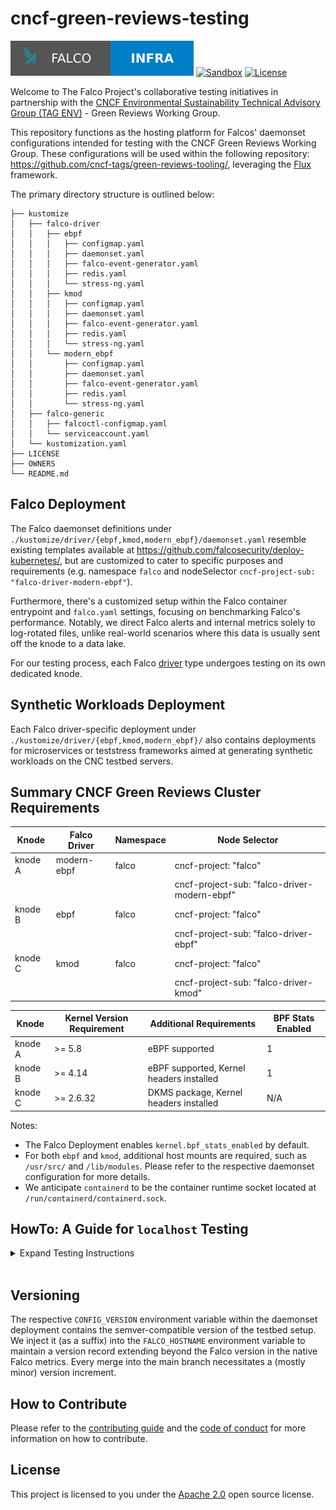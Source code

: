 # cncf-green-reviews-testing

[![Falco Infra Repository](https://github.com/falcosecurity/evolution/blob/main/repos/badges/falco-infra-blue.svg)](https://github.com/falcosecurity/evolution/blob/main/REPOSITORIES.md#infra-scope) [![Sandbox](https://img.shields.io/badge/status-sandbox-red?style=for-the-badge)](https://github.com/falcosecurity/evolution/blob/main/REPOSITORIES.md#sandbox) [![License](https://img.shields.io/github/license/falcosecurity/testing?style=for-the-badge)](./LICENSE)

Welcome to The Falco Project's collaborative testing initiatives in partnership with the [CNCF Environmental Sustainability Technical Advisory Group (TAG ENV)](https://github.com/cncf/tag-env-sustainability) - Green Reviews Working Group.

This repository functions as the hosting platform for Falcos' daemonset configurations intended for testing with the CNCF Green Reviews Working Group. These configurations will be used within the following repository: https://github.com/cncf-tags/green-reviews-tooling/, leveraging the [Flux](https://fluxcd.io/flux/) framework.


The primary directory structure is outlined below:

```
├── kustomize
│   ├── falco-driver
│   │   ├── ebpf
│   │   │   ├── configmap.yaml
│   │   │   ├── daemonset.yaml
│   │   │   ├── falco-event-generator.yaml
│   │   │   ├── redis.yaml
│   │   │   └── stress-ng.yaml
│   │   ├── kmod
│   │   │   ├── configmap.yaml
│   │   │   ├── daemonset.yaml
│   │   │   ├── falco-event-generator.yaml
│   │   │   ├── redis.yaml
│   │   │   └── stress-ng.yaml
│   │   └── modern_ebpf
│   │       ├── configmap.yaml
│   │       ├── daemonset.yaml
│   │       ├── falco-event-generator.yaml
│   │       ├── redis.yaml
│   │       └── stress-ng.yaml
│   ├── falco-generic
│   │   ├── falcoctl-configmap.yaml
│   │   └── serviceaccount.yaml
│   └── kustomization.yaml
├── LICENSE
├── OWNERS
└── README.md
```

## Falco Deployment

The Falco daemonset definitions under `./kustomize/driver/{ebpf,kmod,modern_ebpf}/daemonset.yaml` resemble existing templates available at https://github.com/falcosecurity/deploy-kubernetes/, but are customized to cater to specific purposes and requirements (e.g. namespace `falco` and nodeSelector `cncf-project-sub: "falco-driver-modern-ebpf"`).

Furthermore, there's a customized setup within the Falco container entrypoint and `falco.yaml` settings, focusing on benchmarking Falco's performance. Notably, we direct Falco alerts and internal metrics solely to log-rotated files, unlike real-world scenarios where this data is usually sent off the knode to a data lake.

For our testing process, each Falco [driver](https://github.com/falcosecurity/libs/tree/master/driver) type undergoes testing on its own dedicated knode.

## Synthetic Workloads Deployment

Each Falco driver-specific deployment under `./kustomize/driver/{ebpf,kmod,modern_ebpf}/` also contains deployments for microservices or teststress frameworks aimed at generating synthetic workloads on the CNC testbed servers.

## Summary CNCF Green Reviews Cluster Requirements

| Knode   | Falco Driver | Namespace | Node Selector                           |
|---------|--------------|-----------|----------------------------------------|
| knode A | modern-ebpf   | falco     | cncf-project: "falco"                  |
|         |              |           | cncf-project-sub: "falco-driver-modern-ebpf" |
| knode B | ebpf          | falco     | cncf-project: "falco"                  |
|         |              |           | cncf-project-sub: "falco-driver-ebpf"   |
| knode C | kmod         | falco     | cncf-project: "falco"                  |
|         |              |           | cncf-project-sub: "falco-driver-kmod"  |

| Knode   | Kernel Version Requirement | Additional Requirements  | BPF Stats Enabled |
|---------|---------------------------|--------------------------|-------------------|
| knode A | >= 5.8                    | eBPF supported           | 1                 |
| knode B | >= 4.14                   | eBPF supported, Kernel headers installed           | 1                 |
| knode C | >= 2.6.32                 | DKMS package, Kernel headers installed   | N/A               |

Notes:
- The Falco Deployment enables `kernel.bpf_stats_enabled` by default.
- For both `ebpf` and `kmod`, additional host mounts are required, such as `/usr/src/` and `/lib/modules`. Please refer to the respective daemonset configuration for more details.
- We anticipate `containerd` to be the container runtime socket located at `/run/containerd/containerd.sock`.

## HowTo: A Guide for `localhost` Testing

<details>
	<summary>Expand Testing Instructions</summary>

To test these configurations on localhost using [minikube](https://minikube.sigs.k8s.io/docs/start/), make sure you have minikube and [kubectl](https://pwittrock.github.io/docs/tasks/tools/install-kubectl/) installed and running. In order to test `kmod` and `ebpf` drivers, additional host mounts are required. Minikube needs a specific setting to accommodate this, as shown below:

```
minikube start --mount --mount-string="/usr/src:/usr/src" --mount --mount-string="/dev:/dev" --driver=docker --nodes 4
```

__NOTE__: You won't be able to properly test Falco's container engine using `minikube`. Please be aware of this limitation.

__NOTE__: For `localhost` testing reduce the number of replicas for the synthetic workload deployments.

Proceed by executing the following setup commands:

```bash
kubectl create namespace falco;
kubectl get nodes;

# Test cncf-project-sub=falco-driver-modern-ebpf (easiest)
kubectl label nodes minikube-m02 cncf-project=falco cncf-project-sub=falco-driver-modern-ebpf --overwrite;

# Test cncf-project-sub=falco-driver-ebpf
kubectl label nodes minikube-m03 cncf-project=falco cncf-project-sub=falco-driver-ebpf --overwrite;

# Test cncf-project-sub=falco-driver-kmod
# WARNING: Testing kernel modules on a local dev box is more risky, 
# remember to unload the module `sudo rmmod falco`
# Testing kmod within a smaller VM with minikube likely crashes, only test w/ minikube on a larger native box

# kubectl label nodes minikube-m04 cncf-project=falco cncf-project-sub=falco-driver-kmod --overwrite;

kubectl get nodes --show-labels;
```

Apply the configurations by executing the following command:

```bash
kubectl apply -k ./kustomize
# Tear-down
kubectl delete -k ./kustomize
```

Verify if the pods are up and running (Note that the output below is not regularly updated, and there might be more pods and containers running than displayed): 

```bash
kubectl get pods -n falco

NAME                                                        READY   STATUS    RESTARTS   AGE
falco-driver-ebpf-bjvgc                                     1/1     Running   0          5m26s
falco-driver-modern-ebpf-fpph9                              1/1     Running   0          5m26s
falco-event-generator-driver-ebpf-785c6cc7dc-58wjr          1/1     Running   0          5m27s
falco-event-generator-driver-modern-ebpf-64674f78bf-fjvn7   1/1     Running   0          5m27s
redis-driver-ebpf-cbdd47b74-4drg4                           3/3     Running   0          5m27s
redis-driver-ebpf-cbdd47b74-lb6wt                           3/3     Running   0          5m27s
redis-driver-ebpf-cbdd47b74-lt6q7                           3/3     Running   0          5m27s
redis-driver-ebpf-cbdd47b74-pcm8g                           3/3     Running   0          5m27s
redis-driver-ebpf-cbdd47b74-rv2ww                           3/3     Running   0          5m27s
redis-driver-modern-ebpf-7c4bdd9d58-2fqp9                   3/3     Running   0          5m27s
redis-driver-modern-ebpf-7c4bdd9d58-2ms8j                   3/3     Running   0          5m27s
redis-driver-modern-ebpf-7c4bdd9d58-k5vtw                   3/3     Running   0          5m27s
redis-driver-modern-ebpf-7c4bdd9d58-kztgj                   3/3     Running   0          5m27s
redis-driver-modern-ebpf-7c4bdd9d58-rf9m2                   3/3     Running   0          5m27s
stress-ng-driver-ebpf-78766f6fbd-cxljg                      2/2     Running   0          5m27s
stress-ng-driver-ebpf-78766f6fbd-rb9wn                      2/2     Running   0          5m27s
stress-ng-driver-modern-ebpf-7885fdc996-mkb78               2/2     Running   0          5m27s
stress-ng-driver-modern-ebpf-7885fdc996-rzl4h               2/2     Running   0          5m26s
...

```

To drop interactively into the Falco container, execute the `exec` command as follows:

```bash
kubectl -n falco exec -it falco-driver-modern-ebpf-5vwl6 -c falco -- bash
```

Execute dummy suspicious commands and examine Falco's alert outputs and native metrics logs:

```bash
cat /etc/shadow
# Falco alerts outputs
cat /tmp/falco/events.jsonl
# Falco native metrics logs; recommend adjusting `interval: 1m` for quicker testing
cat /tmp/stats/falco_stats.jsonl
```

The Falco container includes utilities installed for ad-hoc checks on the Falco process:

```bash
ps aux 
htop
```

Extra Tips

```bash
# Check if Falco's kmod was loaded
lsmod | grep falco
# Inspect possible issues with a pod
kubectl -n falco describe pod falco-driver-modern-ebpf-5vwl6
```

</details>

</br>

## Versioning

The respective `CONFIG_VERSION` environment variable within the daemonset deployment contains the semver-compatible version of the testbed setup. We inject it (as a suffix) into the `FALCO_HOSTNAME` environment variable to maintain a version record extending beyond the Falco version in the native Falco metrics. Every merge into the main branch necessitates a (mostly minor) version increment.

## How to Contribute

Please refer to the [contributing guide](https://github.com/falcosecurity/.github/blob/main/CONTRIBUTING.md) and the [code of conduct](https://github.com/falcosecurity/evolution/CODE_OF_CONDUCT.md) for more information on how to contribute.

## License

This project is licensed to you under the [Apache 2.0](./COPYING) open source license.
